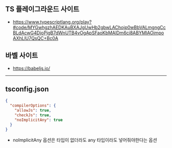 ## TS 플레이그라운드 사이트

- https://www.typescriptlang.org/play?#code/MYGwhgzhAEDKAuBXAJgUwHb2gbwLAChojp0wBbVALmgngCcBLdAcwG4DjoPjgB7dWnUTB4vOgApSFaoKbMAlDm6ci8ABYMIAOimpoAXhLlU7QsQC+Bc0A

## 바벨 사이트

- https://babeljs.io/

---

## tsconfig.json

```json
{
  "compilerOptions": {
    "allowJs": true,
    "checkJs": true,
    "noImplicitAny": true
  }
}
```

- noImplicitAny 옵션은 타입이 없더라도 any 타입이라도 넣어줘야한다는 옵션
